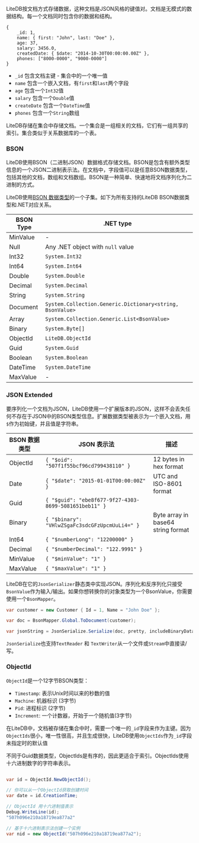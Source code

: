 LiteDB按文档方式存储数据，这种文档是JSON风格的键值对。文档是无模式的数据结构。每一个文档同时包含你的数据和结构。

```JS
{
    _id: 1,
    name: { first: "John", last: "Doe" },
    age: 37,
    salary: 3456.0,
    createdDate: { $date: "2014-10-30T00:00:00.00Z" },
    phones: ["8000-0000", "9000-0000"]
}
```

- `_id` 包含文档主键 - 集合中的一个唯一值
- `name` 包含一个嵌入文档，有`first`和`last`两个字段
- `age` 包含一个`Int32`值
- `salary` 包含一个`Double`值
- `createDate` 包含一个`DateTime`值
- `phones` 包含一个`String`数组

LiteDB存储在集合中存储文档。一个集合是一组相关的文档，它们有一组共享的索引。集合类似于关系数据库的一个表。

### BSON

LiteDB使用BSON（二进制JSON）数据格式存储文档。BSON是包含有额外类型信息的一个JSON二进制表示法。在文档中，字段值可以是任意BSON数据类型，包括其他的文档，数组和文档数组。BSON是一种简单、快速地将文档序列化为二进制的方式。

LiteDB使用[BSON 数据类型](http://bsonspec.org/spec.html)的一个子集。如下为所有支持的LiteDB BSON数据类型和.NET对应关系。

|BSON Type |.NET type                                                   |
|----------|------------------------------------------------------------|
|MinValue  |-                                                           |
|Null      |Any .NET object with `null` value                           |
|Int32     |`System.Int32`                                              |
|Int64     |`System.Int64`                                              |
|Double    |`System.Double`                                             |
|Decimal   |`System.Decimal`                                            |
|String    |`System.String`                                             |
|Document  |`System.Collection.Generic.Dictionary<string, BsonValue>`   |
|Array     |`System.Collection.Generic.List<BsonValue>`                 |
|Binary    |`System.Byte[]`                                             |
|ObjectId  |`LiteDB.ObjectId`                                           |
|Guid      |`System.Guid`                                               |
|Boolean   |`System.Boolean`                                            |
|DateTime  |`System.DateTime`                                           |
|MaxValue  |-                                                           |

### JSON Extended

要序列化一个文档为JSON，LiteDB使用一个扩展版本的JSON，这样不会丢失任何不存在于JSON中的BSON类型信息。扩展数据类型被表示为一个嵌入文档，用`$`作为初始键，并且值是字符串。

|BSON 数据类型 |JSON 表示法                                           |描述                               |
|--------------|------------------------------------------------------|-----------------------------------|
|ObjectId      |`{ "$oid": "507f1f55bcf96cd799438110" }`              |12 bytes in hex format             |
|Date          |`{ "$date": "2015-01-01T00:00:00Z" }`                 |UTC and ISO-8601 format            |
|Guid          |`{ "$guid": "ebe8f677-9f27-4303-8699-5081651beb11" }` |                                   |
|Binary        |`{ "$binary": "VHlwZSgaFc3sdcGFzUpcmUuLi4=" }`        |Byte array in base64 string format |
|Int64         |`{ "$numberLong": "12200000" }`                       |                                   |
|Decimal       |`{ "$numberDecimal": "122.9991" }`                    |                                   |
|MinValue      |`{ "$minValue": "1" }`                                |                                   |
|MaxValue      |`{ "$maxValue": "1" }`                                |                                   |

LiteDB在它的`JsonSerializer`静态类中实现JSON。序列化和反序列化只接受`BsonValue`作为输入/输出。如果你想转换你的对象类型为一个BsonValue，你需要使用一个`BsonMapper`。

```C#
var customer = new Customer { Id = 1, Name = "John Doe" };

var doc = BsonMapper.Global.ToDocument(customer);

var jsonString = JsonSerialize.Serialize(doc, pretty, includeBinaryData);
```

`JsonSerialize`也支持`TextReader` 和 `TextWriter`从一个文件或`Stream`中直接读/写。

### ObjectId

`ObjectId`是一个12字节BSON类型：

- `Timestamp`: 表示Unix时间以来的秒数的值
- `Machine`: 机器标识 (3字节) 
- `Pid`: 进程标识 (2字节)
- `Increment`: 一个计数器，开始于一个随机值(3字节)

在LiteDB中，文档被存储在集合中时，需要一个唯一的`_id`字段来作为主键。因为`ObjectIds`很小，唯一性很高，并且生成很快，LiteDB使用`ObjectIds`作为`_id`字段未指定时的默认值

不同于Guid数据类型，ObjectIds是有序的，因此更适合于索引。ObjectIds使用十六进制数字的字符串表示。

```C#

var id = ObjectId.NewObjectId();

// 你可以从一个ObjectId获取创建时间
var date = id.CreationTime;

// ObjectId 用十六进制值表示
Debug.WriteLine(id);
"507h096e210a18719ea877a2"

// 基于十六进制表示法创建一个实例
var nid = new ObjectId("507h096e210a18719ea877a2");
```